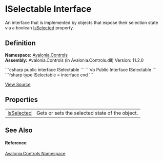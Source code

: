 # ISelectable Interface


An interface that is implemented by objects that expose their selection state via a boolean <a href="P_Avalonia_Controls_ISelectable_IsSelected">IsSelected</a> property.



## Definition
**Namespace:** <a href="N_Avalonia_Controls">Avalonia.Controls</a>  
**Assembly:** Avalonia.Controls (in Avalonia.Controls.dll) Version: 11.2.0

<Tabs groupId="api-code-preview">
<TabItem value="csharp" label="C#">
```csharp
public interface ISelectable
```
</TabItem>
<TabItem value="vb" label="VB">
```vb
Public Interface ISelectable
```
</TabItem>
<TabItem value="fsharp" label="F#">
```fsharp
type ISelectable = interface end
```
</TabItem>
</Tabs>



<a href="https://github.com/AvaloniaUI/Avalonia/tree/master/src/Avalonia.Controls/ISelectable.cs" title="View the source code">View Source</a>



## Properties
<table>
<tr>
<td><a href="P_Avalonia_Controls_ISelectable_IsSelected">IsSelected</a></td>
<td>Gets or sets the selected state of the object.</td>
</tr>
</table>

## See Also


#### Reference
<a href="N_Avalonia_Controls">Avalonia.Controls Namespace</a>  

